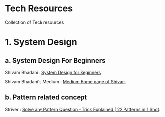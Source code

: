# Tech Resources
Collection of Tech resources

# 1. System Design
##    a. System Design For Beginners
Shivam Bhadani : [System Design for Beginners](https://medium.com/@shivambhadani_/system-design-for-beginners-everything-you-need-in-one-article-c74eb702540b) 

Shivam Bhadani's Medium : [Medium Home page of Shivam](https://medium.com/@shivambhadani_)

##    b. Pattern related concept
Striver : [Solve any Pattern Question - Trick Explained | 22 Patterns in 1 Shot](https://www.youtube.com/watch?v=tNm_NNSB3_w&list=PLgUwDviBIf0oF6QL8m22w1hIDC1vJ_BHz&index=5).
